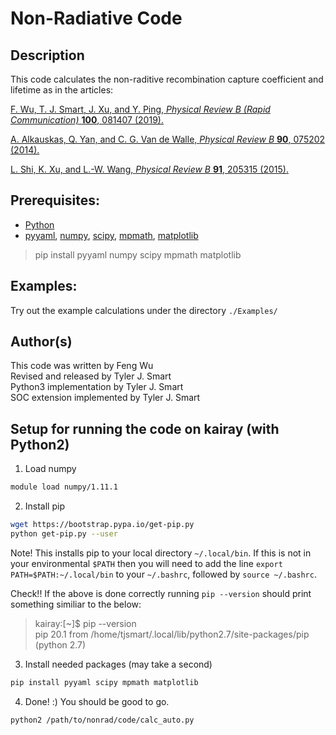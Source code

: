 Non-Radiative Code
===================================

Description
------------------------------------
This code calculates the non-raditive recombination capture coefficient and lifetime as in the articles:

[F. Wu, T. J. Smart, J. Xu, and Y. Ping, *Physical Review B (Rapid Communication)* **100**, 081407 (2019).](https://journals.aps.org/prb/abstract/10.1103/PhysRevB.100.081407 "Carrier recombination mechanism at defects in wide band gap two-dimensional materials from first principles")

[A. Alkauskas, Q. Yan, and C. G. Van de Walle, *Physical Review B* **90**, 075202 (2014).](https://journals.aps.org/prb/abstract/10.1103/PhysRevB.90.075202 "First-principles theory of nonradiative carrier capture via multiphonon emission")

[L. Shi, K. Xu, and L.-W. Wang, *Physical Review B* **91**, 205315 (2015).](https://journals.aps.org/prb/abstract/10.1103/PhysRevB.91.205315 "Comparative study of ab initio nonradiative recombination rate calculations under different formalisms")

Prerequisites:
------------------------------------
* [Python](https://www.python.org/downloads)
* [pyyaml](https://pypi.org/project/PyYAML/), [numpy](https://pypi.org/project/numpy/), [scipy](https://pypi.org/project/scipy/), [mpmath](https://pypi.org/project/mpmath/), [matplotlib](https://pypi.org/project/matplotlib/)
 > pip install pyyaml numpy scipy mpmath matplotlib

Examples:
------------------------------------
Try out the example calculations under the directory `./Examples/`


Author(s)
------------------------------------
This code was written by Feng Wu  
Revised and released by Tyler J. Smart  
Python3 implementation by Tyler J. Smart  
SOC extension implemented by Tyler J. Smart  


Setup for running the code on kairay (with Python2)
------------------------------------
1. Load numpy

```bash
module load numpy/1.11.1
```

2. Install pip

```bash
wget https://bootstrap.pypa.io/get-pip.py
python get-pip.py --user
```

Note! This installs pip to your local directory `~/.local/bin`. If this is not in your environmental `$PATH` then you will need to add the line `export PATH=$PATH:~/.local/bin` to your `~/.bashrc`, followed by `source ~/.bashrc`.

Check!! If the above is done correctly running `pip --version` should print something similiar to the below:
 > kairay:[~]$ pip --version  
 > pip 20.1 from /home/tjsmart/.local/lib/python2.7/site-packages/pip (python 2.7)

3. Install needed packages (may take a second)

```bash
pip install pyyaml scipy mpmath matplotlib
```

4. Done! :) You should be good to go.

```bash
python2 /path/to/nonrad/code/calc_auto.py
```
